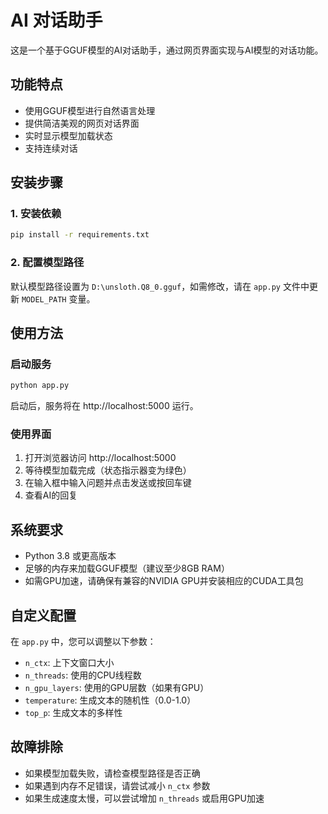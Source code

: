 # AI 对话助手

这是一个基于GGUF模型的AI对话助手，通过网页界面实现与AI模型的对话功能。

## 功能特点

- 使用GGUF模型进行自然语言处理
- 提供简洁美观的网页对话界面
- 实时显示模型加载状态
- 支持连续对话

## 安装步骤

### 1. 安装依赖

```bash
pip install -r requirements.txt
```

### 2. 配置模型路径

默认模型路径设置为 `D:\unsloth.Q8_0.gguf`，如需修改，请在 `app.py` 文件中更新 `MODEL_PATH` 变量。

## 使用方法

### 启动服务

```bash
python app.py
```

启动后，服务将在 http://localhost:5000 运行。

### 使用界面

1. 打开浏览器访问 http://localhost:5000
2. 等待模型加载完成（状态指示器变为绿色）
3. 在输入框中输入问题并点击发送或按回车键
4. 查看AI的回复

## 系统要求

- Python 3.8 或更高版本
- 足够的内存来加载GGUF模型（建议至少8GB RAM）
- 如需GPU加速，请确保有兼容的NVIDIA GPU并安装相应的CUDA工具包

## 自定义配置

在 `app.py` 中，您可以调整以下参数：

- `n_ctx`: 上下文窗口大小
- `n_threads`: 使用的CPU线程数
- `n_gpu_layers`: 使用的GPU层数（如果有GPU）
- `temperature`: 生成文本的随机性（0.0-1.0）
- `top_p`: 生成文本的多样性

## 故障排除

- 如果模型加载失败，请检查模型路径是否正确
- 如果遇到内存不足错误，请尝试减小 `n_ctx` 参数
- 如果生成速度太慢，可以尝试增加 `n_threads` 或启用GPU加速